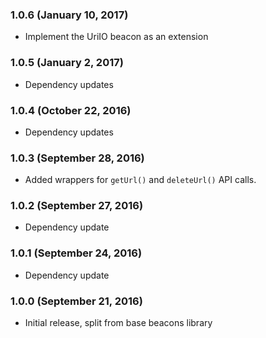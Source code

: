 ### 1.0.6 (January 10, 2017)
* Implement the UriIO beacon as an extension

### 1.0.5 (January 2, 2017)
* Dependency updates

### 1.0.4 (October 22, 2016)
* Dependency updates

### 1.0.3 (September 28, 2016)
* Added wrappers for `getUrl()` and `deleteUrl()` API calls.

### 1.0.2 (September 27, 2016)
* Dependency update

### 1.0.1 (September 24, 2016)
* Dependency update

### 1.0.0 (September 21, 2016)
* Initial release, split from base beacons library
